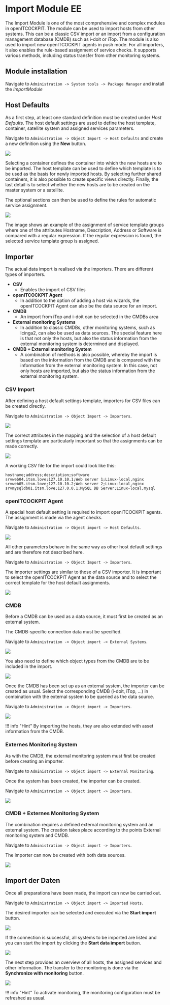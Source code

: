# Import Module <span class="badge badge-danger badge-outlined" title="Enterprise Edition">EE</span>

The Import Module is one of the most comprehensive and complex modules in openITCOCKPIT. The module can be used to import hosts from other systems. This can be a classic CSV import or an import from a configuration management database (CMDB) such as i-doit or iTop. The module is also used to import new openITCOCKPIT agents in push mode. For all importers, it also enables the rule-based assignment of service checks. It supports various methods, including status transfer from other monitoring systems.

## Module installation

Navigate to `Administration -> System tools -> Package Manager` and install the *ImportModule*

## Host Defaults

As a first step, at least one standard definition must be created under *Host Defaults*. The host default settings are used to define the host template, container, satellite system and assigned services parameters.

Navigate to `Administration -> Object Import -> Host Defaults` and create a new definition using the **New** button.

![](/images/import-module/host_defaults.png)

Selecting a container defines the container into which the new hosts are to be imported. The host template can be used to define which template is to be used as the basis for newly imported hosts. By selecting further shared containers, it is also possible to create specific views directly. Finally, the last detail is to select whether the new hosts are to be created on the master system or a satellite.

The optional sections can then be used to define the rules for automatic service assignment.

![](/images/import-module/servicetemplategroup_matches.png)

The image shows an example of the assignment of service template groups where one of the attributes Hostname, Description, Address or Software is compared with a regular expression. If the regular expression is found, the selected service template group is assigned.

## Importer

The actual data import is realised via the importers. There are different types of importers.

- **CSV**
    - Enables the import of CSV files
- **openITCOCKPIT Agent**
    - In addition to the option of adding a host via wizards, the openITCOCKPIT Agent can also be the data source for an import.
- **CMDB**
    - An import from iTop and i-doit can be selected in the CMDBs area
- **External monitoring Systems**
    - In addition to classic CMDBs, other monitoring systems, such as Icinga2, can also be used as data sources. The special feature here is that not only the hosts, but also the status information from the external monitoring system is determined and displayed.
- **CMDB + External monitoring System**
    - A combination of methods is also possible, whereby the import is based on the information from the CMDB and is compared with the information from the external monitoring system. In this case, not only hosts are imported, but also the status information from the external monitoring system.

### CSV Import

After defining a host default settings template, importers for CSV files can be created directly.

Navigate to `Administration -> Object Import -> Importers`.

![](/images/import-module/csv_settings.png)

The correct attributes in the mapping and the selection of a host default settings template are particularly important so that the assignments can be made correctly.

![](/images/import-module/csv_mapping.png)

A working CSV file for the import could look like this:

```
hostname;address;description;software
srvweb04.itsm.love;127.10.10.1;Web server 1;Linux-local,nginx
srvweb05.itsm.love;127.10.10.2;Web server 2;Linux-local,nginx
srvmysqldb01.itsm.love;127.0.0.1;MySQL DB Server;Linux-local,mysql
```

### openITCOCKPIT Agent

A special host default setting is required to import openITCOCKPIT agents. The assignment is made via the agent checks. 

Navigate to `Administration -> Object import -> Host Defaults`.

![](/images/import-module/agent_checks_matches.png)

All other parameters behave in the same way as other host default settings and are therefore not described here.

Navigate to `Administration -> Object Import -> Importers`.

The importer settings are similar to those of a CSV importer. It is important to select the openITCOCKPIT Agent as the data source and to select the correct template for the host default assignments.

![](/images/import-module/agent_host_defaults_assignment.png)

### CMDB

Before a CMDB can be used as a data source, it must first be created as an external system.

The CMDB-specific connection data must be specified.

Navigate to `Administration -> Object import -> External Systems`.

![](/images/import-module/ext_systems_conn_settings.png)

You also need to define which object types from the CMDB are to be included in the import.

![](/images/import-module/ext_systems_object_types.png)

Once the CMDB has been set up as an external system, the importer can be created as usual. Select the corresponding CMDB (i-doit, iTop, ...) in combination with the external system to be queried as the data source.

Navigate to `Administration -> Object import -> Importers`.

![](/images/import-module/importer_cmdb_source.png)

!!! info "Hint"
    By importing the hosts, they are also extended with asset information from the CMDB.

### Externes Monitoring System

As with the CMDB, the external monitoring system must first be created before creating an importer.

Navigate to `Administration -> Object import -> External Monitoring`.

Once the system has been created, the importer can be created.

Navigate to `Administration -> Object import -> Importers`.

![](/images/import-module/importer_ext_mon_source.png)

### CMDB + Externes Monitoring System

The combination requires a defined external monitoring system and an external system. The creation takes place according to the points External monitoring system and CMDB.

Navigate to `Administration -> Object import -> Importers`.

The importer can now be created with both data sources.

![](/images/import-module/importer_both_source.png)

## Import der Daten

Once all preparations have been made, the import can now be carried out.

Navigate to `Administration -> Object import -> Imported Hosts`.

The desired importer can be selected and executed via the **Start import** button.

![](/images/import-module/start_import.png)

If the connection is successful, all systems to be imported are listed and you can start the import by clicking the **Start data import** button.

![](/images/import-module/hosts_for_import.png)

The next step provides an overview of all hosts, the assigned services and other information. The transfer to the monitoring is done via the **Synchronize with monitoring** button.

![](/images/import-module/import_sync_monitoring.png)

!!! info "Hint"
    To activate monitoring, the monitoring configuration must be refreshed as usual.